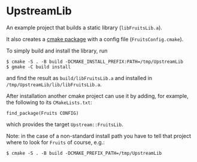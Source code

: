 # UpstreamLib

An example project that builds a static library (`libFruitsLib.a`).

It also creates a [cmake package](https://cmake.org/cmake/help/latest/manual/cmake-packages.7.html)
with a config file (`FruitsConfig.cmake`).

To simply build and install the library, run

    $ cmake -S . -B build -DCMAKE_INSTALL_PREFIX:PATH=/tmp/UpstreamLib
    $ gmake -C build install

and find the result as `build/libFruitsLib.a` and installed in `/tmp/UpstreamLib/lib/libFruitsLib.a`.

After installation another cmake project can use it by
adding, for example, the following to its `CMakeLists.txt`:

    find_package(Fruits CONFIG)

which provides the target `Upstream::FruitsLib`.

Note: in the case of a non-standard install path you have to tell that
project where to look for `Fruits` of course, e.g.:

    $ cmake -S . -B build -DCMAKE_PREFIX_PATH=/tmp/UpstreamLib
